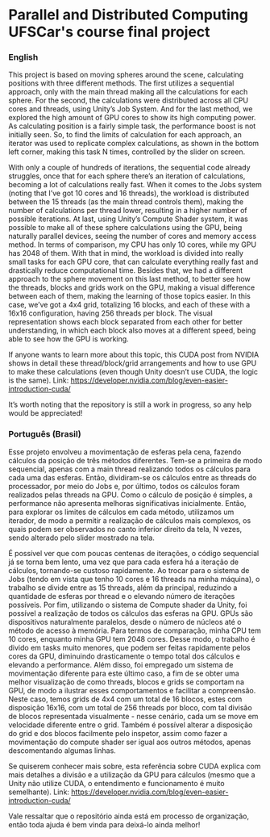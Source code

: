 # Parallel and Distributed Computing UFSCar's course final project

### English
This project is based on moving spheres around the scene, calculating positions with three different methods. The first utilizes a sequential approach, only with the main thread making all the calculations for each sphere. For the second, the calculations were distributed across all CPU cores and threads, using Unity’s Job System. And for the last method, we explored the high amount of GPU cores to show its high computing power.  
As calculating position is a fairly simple task, the performance boost is not initially seen. So, to find the limits of calculation for each approach, an iterator was used to replicate complex calculations, as shown in the bottom left corner, making this task N times, controlled by the slider on screen.

With only a couple of hundreds of iterations, the sequential code already struggles, once that for each sphere there’s an iteration of calculations, becoming a lot of calculations really fast. When it comes to the Jobs system (noting that I’ve got 10 cores and 16 threads), the workload is distributed between the 15 threads (as the main thread controls them), making the number of calculations per thread lower, resulting in a higher number of possible iterations. At last, using Unity’s Compute Shader system, it was possible to make all of these sphere calculations using the GPU, being naturally parallel devices, seeing the number of cores and memory access method. 
In terms of comparison, my CPU has only 10 cores, while my GPU has 2048 of them. With that in mind, the workload is divided into really small tasks for each GPU core, that can calculate everything really fast and drastically reduce computational time. Besides that, we had a different approach to the sphere movement on this last method, to better see how the threads, blocks and grids work on the GPU, making a visual difference between each of them, making the learning of those topics easier. 
In this case, we’ve got a 4x4 grid, totalizing 16 blocks, and each of these with a 16x16 configuration, having 256 threads per block. The visual representation shows each block separated from each other for better understanding, in which each block also moves at a different speed, being able to see how the GPU is working.


If anyone wants to learn more about this topic, this CUDA post from NVIDIA shows in detail these thread/block/grid arrangements and how to use GPU to make these calculations (even though Unity doesn’t use CUDA, the logic is the same). Link: https://developer.nvidia.com/blog/even-easier-introduction-cuda/



It’s worth noting that the repository is still a work in progress, so any help would be appreciated!


### Português (Brasil)
Esse projeto envolveu a movimentação de esferas pela cena, fazendo cálculos da posição de três métodos diferentes. Tem-se a primeira de modo sequencial, apenas com a main thread realizando todos os cálculos para cada uma das esferas. Então, dividiram-se os cálculos entre as threads do processador, por meio do Jobs e, por último, todos os cálculos foram realizados pelas threads na GPU. 
Como o cálculo de posição é simples, a performance não apresenta melhoras significativas inicialmente. Então, para explorar os limites de cálculos em cada método, utilizamos um iterador, de modo a permitir a realização de cálculos mais complexos, os quais podem ser observados no canto inferior direito da tela, N vezes, sendo alterado pelo slider mostrado na tela. 

É possível ver que com poucas centenas de iterações, o código sequencial já se torna bem lento, uma vez que para cada esfera há a iteração de cálculos, tornando-se custoso rapidamente. Ao trocar para o sistema de Jobs (tendo em vista que tenho 10 cores e 16 threads na minha máquina), o trabalho se divide entre as 15 threads, além da principal, reduzindo a quantidade de esferas por thread e o elevando número de iterações possíveis. Por fim, utilizando o sistema de Compute shader da Unity, foi possível a realização de todos os cálculos das esferas na GPU. 
GPUs são dispositivos naturalmente paralelos, desde o número de núcleos até o método de acesso à memória. Para termos de comparação, minha CPU tem 10 cores, enquanto minha GPU tem 2048 cores. Desse modo, o trabalho é divido em tasks muito menores, que podem ser feitas rapidamente pelos cores da GPU, diminuindo drasticamente o tempo total dos cálculos e elevando a performance. Além disso, foi empregado um sistema de movimentação diferente para este último caso, a fim de se obter uma melhor visualização de como threads, blocos e grids se comportam na GPU, de modo a ilustrar esses comportamentos e facilitar a compreensão. Neste caso, temos grids de 4x4 com um total de 16 blocos, estes com disposição 16x16, com um total de 256 threads por bloco, com tal divisão de blocos representada visualmente - nesse cenário, cada um se move em velocidade diferente entre o grid.
Também é possível alterar a disposição do grid e dos blocos facilmente pelo inspetor, assim como fazer a movimentação do compute shader ser igual aos outros métodos, apenas descomentando algumas linhas. 


Se quiserem conhecer mais sobre, esta referência sobre CUDA explica com mais detalhes a divisão e a utilização da GPU para cálculos (mesmo que a Unity não utilize CUDA, o entendimento e funcionamento é muito semelhante). Link: https://developer.nvidia.com/blog/even-easier-introduction-cuda/



Vale ressaltar que o repositório ainda está em processo de organização, então toda ajuda é bem vinda para deixá-lo ainda melhor!
